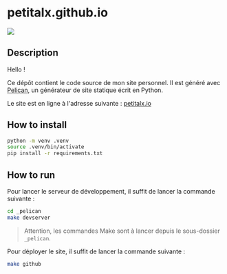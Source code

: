 # petitalx.github.io

![](https://github.com/petitalx/petitalx.github.io/actions/workflows/pages/pages-build-deployment/badge.svg)

## Description

Hello ! 

Ce dépôt contient le code source de mon site personnel. Il est généré avec [Pelican](https://docs.getpelican.com/en/stable/), un générateur de site statique écrit en Python. 

Le site est en ligne à l'adresse suivante : [petitalx.io](https://petitalx.io/)

## How to install

```bash
python -m venv .venv
source .venv/bin/activate
pip install -r requirements.txt
```

## How to run

Pour lancer le serveur de développement, il suffit de lancer la commande suivante :
```bash
cd _pelican
make devserver
```

> Attention, les commandes Make sont à lancer depuis le sous-dossier `_pelican`.


Pour déployer le site, il suffit de lancer la commande suivante :
```bash
make github
```
